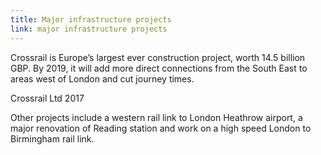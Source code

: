 ```yaml
---
title: Major infrastructure projects
link: major infrastructure projects
---
```

Crossrail is Europe’s largest ever construction project, worth 14.5 billion GBP. By 2019, it will add more direct connections from the South East to areas west of London and cut journey times. 
<div class="region--small-text"><p>Crossrail Ltd 2017</p></div>


Other projects include a western rail link to London Heathrow airport, a major renovation of Reading station and work on a high speed London to Birmingham rail link.
